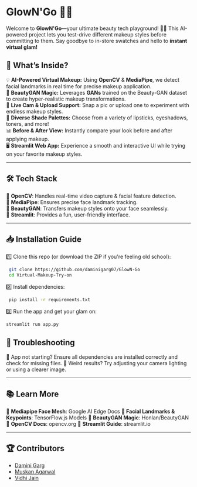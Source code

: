 # GlowN'Go 💄✨

Welcome to **GlowN'Go**—your ultimate beauty tech playground! 🎨💋 This AI-powered project lets you test-drive different makeup styles before committing to them. Say goodbye to in-store swatches and hello to **instant virtual glam!**

## 🚀 What’s Inside?

💡 **AI-Powered Virtual Makeup:** Using **OpenCV** & **MediaPipe**, we detect facial landmarks in real time for precise makeup application.  
💄 **BeautyGAN Magic:** Leverages **GANs** trained on the Beauty-GAN dataset to create hyper-realistic makeup transformations.  
📸 **Live Cam & Upload Support:** Snap a pic or upload one to experiment with endless makeup styles.  
🎨 **Diverse Shade Palettes:** Choose from a variety of lipsticks, eyeshadows, toners, and more!  
📊 **Before & After View:** Instantly compare your look before and after applying makeup.  
🖥️ **Streamlit Web App:** Experience a smooth and interactive UI while trying on your favorite makeup styles.  

---

## 🛠️ Tech Stack

🔹 **OpenCV**: Handles real-time video capture & facial feature detection.  
🔹 **MediaPipe**: Ensures precise face landmark tracking.  
🔹 **BeautyGAN**: Transfers makeup styles onto your face seamlessly.  
🔹 **Streamlit**: Provides a fun, user-friendly interface.  

---

## 📥 Installation Guide

1️⃣ Clone this repo (or download the ZIP if you're feeling old school):
```bash
 git clone https://github.com/daminigarg07/GlowN-Go
 cd Virtual-Makeup-Try-on
```
2️⃣ Install dependencies:

```bash
 pip install -r requirements.txt
```
3️⃣ Run the app and get your glam on:
```bash
streamlit run app.py
```

## 🔧 Troubleshooting

🤦 App not starting? Ensure all dependencies are installed correctly and check for missing files.
🐞 Weird results? Try adjusting your camera lighting or using a clearer image.

---

## 📚 Learn More
🔹 **Mediapipe Face Mesh**: Google AI Edge Docs
🔹 **Facial Landmarks & Keypoints**: TensorFlow.js Models
🔹 **BeautyGAN Magic**: Honlan/BeautyGAN
🔹 **OpenCV Docs**: opencv.org
🔹 **Streamlit Guide**: streamlit.io

---

## 🏆 Contributors

- [Damini Garg](https://github.com/daminigarg07)  
- [Muskan Agarwal](https://github.com/your-github-profile)  
- [Vidhi Jain](https://github.com/your-github-profile)  


